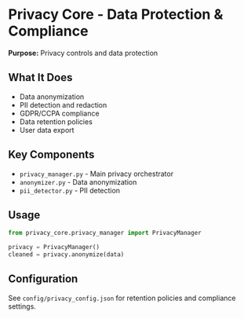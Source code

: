 # Privacy Core - Data Protection & Compliance

**Purpose:** Privacy controls and data protection

## What It Does

- Data anonymization
- PII detection and redaction
- GDPR/CCPA compliance
- Data retention policies
- User data export

## Key Components

- `privacy_manager.py` - Main privacy orchestrator
- `anonymizer.py` - Data anonymization
- `pii_detector.py` - PII detection

## Usage

```python
from privacy_core.privacy_manager import PrivacyManager

privacy = PrivacyManager()
cleaned = privacy.anonymize(data)
```

## Configuration

See `config/privacy_config.json` for retention policies and compliance settings.

